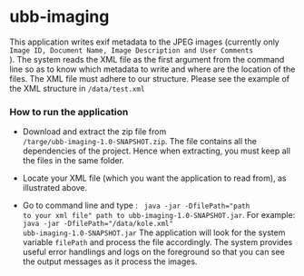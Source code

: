 # ubb-imaging

 This application writes exif metadata to the JPEG images (currently only <code> Image ID, Document Name, Image Description and User Comments </code>). 
 The system reads the XML file as the first argument from the command line so as to know which metadata to write and where are the location of the files.
 The XML file must adhere to our structure. Please see the example of the XML structure in <code>/data/test.xml</code>
 

### How to run the application

- Download and extract the zip file from <code> /targe/ubb-imaging-1.0-SNAPSHOT.zip</code>. The file contains all the dependencies of the project. Hence when extracting, you must keep all the files in the same folder.

- Locate your XML file (which you want the application to read from), as illustrated above.

- Go to command line and type : <code> java -jar -DfilePath="path to your xml file"  path to ubb-imaging-1.0-SNAPSHOT.jar</code>. For example: <code> java -jar -DfilePath="/data/kole.xml" ubb-imaging-1.0-SNAPSHOT.jar</code>
The application will look for the system variable <code>filePath</code> and process the file accordingly. The system provides useful error handlings and logs on the foreground so that you can see the output messages as it process the images.


